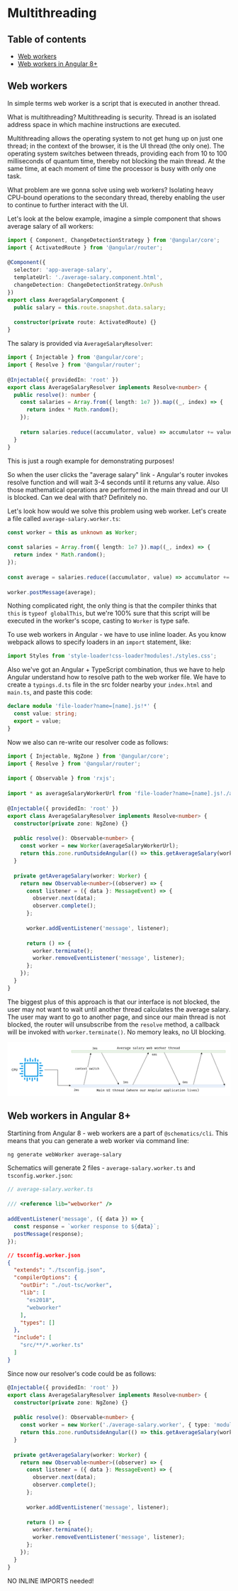 # Multithreading

## Table of contents

* [Web workers](#web-workers)
* [Web workers in Angular 8+](#web-workers-in-angular-8)

## Web workers

In simple terms web worker is a script that is executed in another thread.

What is multithreading? Multithreading is security. Thread is an isolated address space in which machine instructions are executed.

Multithreading allows the operating system to not get hung up on just one thread; in the context of the browser, it is the UI thread (the only one). The operating system switches between threads, providing each from 10 to 100 milliseconds of quantum time, thereby not blocking the main thread. At the same time, at each moment of time the processor is busy with only one task.

What problem are we gonna solve using web workers? Isolating heavy CPU-bound operations to the secondary thread, thereby enabling the user to continue to further interact with the UI.

Let's look at the below example, imagine a simple component that shows average salary of all workers:

```typescript
import { Component, ChangeDetectionStrategy } from '@angular/core';
import { ActivatedRoute } from '@angular/router';
 
@Component({
  selector: 'app-average-salary',
  templateUrl: './average-salary.component.html',
  changeDetection: ChangeDetectionStrategy.OnPush
})
export class AverageSalaryComponent {
  public salary = this.route.snapshot.data.salary;
 
  constructor(private route: ActivatedRoute) {}
}
```

The salary is provided via `AverageSalaryResolver`:

```typescript
import { Injectable } from '@angular/core';
import { Resolve } from '@angular/router';
 
@Injectable({ providedIn: 'root' })
export class AverageSalaryResolver implements Resolve<number> {
  public resolve(): number {
    const salaries = Array.from({ length: 1e7 }).map((_, index) => {
      return index * Math.random();
    });
 
    return salaries.reduce((accumulator, value) => accumulator += value, 0) / salaries.length;
  }
}
```

This is just a rough example for demonstrating purposes!

So when the user clicks the "average salary" link - Angular's router invokes resolve function and will wait 3-4 seconds until it returns any value. Also those mathematical operations are performed in the main thread and our UI is blocked. Can we deal with that? Definitely no.

Let's look how would we solve this problem using web worker. Let's create a file called `average-salary.worker.ts`:

```typescript
const worker = this as unknown as Worker;
 
const salaries = Array.from({ length: 1e7 }).map((_, index) => {
  return index * Math.random();
});
 
const average = salaries.reduce((accumulator, value) => accumulator += value, 0) / salaries.length;
 
worker.postMessage(average);
```

Nothing complicated right, the only thing is that the compiler thinks that `this` is `typeof globalThis`, but we're 100% sure that this script will be executed in the worker's scope, casting to `Worker` is type safe.

To use web workers in Angular - we have to use inline loader. As you know webpack allows to specify loaders in an `import` statement, like:

```typescript
import Styles from 'style-loader!css-loader?modules!./styles.css';
```

Also we've got an Angular + TypeScript combination, thus we have to help Angular understand how to resolve path to the web worker file. We have to create a `typings.d.ts` file in the src folder nearby your `index.html` and `main.ts`, and paste this code:

```typescript
declare module 'file-loader?name=[name].js!*' {
  const value: string;
  export = value;
}
```

Now we also can re-write our resolver code as follows:

```typescript
import { Injectable, NgZone } from '@angular/core';
import { Resolve } from '@angular/router';

import { Observable } from 'rxjs';

import * as averageSalaryWorkerUrl from 'file-loader?name=[name].js!./average-salary.worker';

@Injectable({ providedIn: 'root' })
export class AverageSalaryResolver implements Resolve<number> {
  constructor(private zone: NgZone) {}

  public resolve(): Observable<number> {
    const worker = new Worker(averageSalaryWorkerUrl);
    return this.zone.runOutsideAngular(() => this.getAverageSalary(worker));
  }

  private getAverageSalary(worker: Worker) {
    return new Observable<number>((observer) => {
      const listener = ({ data }: MessageEvent) => {
        observer.next(data);
        observer.complete();
      };

      worker.addEventListener('message', listener);

      return () => {
        worker.terminate();
        worker.removeEventListener('message', listener);
      };
    });
  }
}
```

The biggest plus of this approach is that our interface is not blocked, the user may not want to wait until another thread calculates the average salary. The user may want to go to another page, and since our main thread is not blocked, the router will unsubscribe from the `resolve` method, a callback will be invoked with `worker.terminate()`. No memory leaks, no UI blocking.

![Multithreading](assets/multithreading.png)

## Web workers in Angular 8+

Startining from Angular 8 - web workers are a part of `@schematics/cli`. This means that you can generate a web worker via command line:

```console
ng generate webWorker average-salary
```

Schematics will generate 2 files - `average-salary.worker.ts` and `tsconfig.worker.json`:

```typescript
// average-salary.worker.ts

/// <reference lib="webworker" />

addEventListener('message', ({ data }) => {
  const response = `worker response to ${data}`;
  postMessage(response);
});
```

```json
// tsconfig.worker.json
{
  "extends": "./tsconfig.json",
  "compilerOptions": {
    "outDir": "./out-tsc/worker",
    "lib": [
      "es2018",
      "webworker"
    ],
    "types": []
  },
  "include": [
    "src/**/*.worker.ts"
  ]
}
```

Since now our resolver's code could be as follows:


```typescript
@Injectable({ providedIn: 'root' })
export class AverageSalaryResolver implements Resolve<number> {
  constructor(private zone: NgZone) {}

  public resolve(): Observable<number> {
    const worker = new Worker('./average-salary.worker', { type: 'module' });
    return this.zone.runOutsideAngular(() => this.getAverageSalary(worker));
  }

  private getAverageSalary(worker: Worker) {
    return new Observable<number>((observer) => {
      const listener = ({ data }: MessageEvent) => {
        observer.next(data);
        observer.complete();
      };

      worker.addEventListener('message', listener);

      return () => {
        worker.terminate();
        worker.removeEventListener('message', listener);
      };
    });
  }
}
```

NO INLINE IMPORTS needed!
